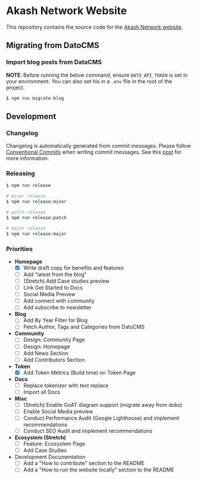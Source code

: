 # Akash Network Website

This repository contains the source code for the [Akash Network website](akash.network).

## Migrating from DatoCMS

### Import blog posts from DataCMS

**NOTE**: Before running the below command, ensure `DATO_API_TOKEN` is set in your environment. You can also set his in a `.env` file in the root of the project.

```sh
$ npm run migrate-blog
```

## Development

### Changelog

Changelog is automatically generated from commit messages. Please follow [Conventional Commits](https://www.conventionalcommits.org/en/v1.0.0/) when writing commit messages. See this [post](https://mokkapps.de/blog/how-to-automatically-generate-a-helpful-changelog-from-your-git-commit-messages/) for more information.

### Releasing

```sh
$ npm run release

# minor release
$ npm run release:minor

# patch release
$ npm run release:patch

# major release
$ npm run release:major
```

### Priorities

- **Homepage**
  - [x] Write draft copy for benefits and features
  - [ ] Add "latest from the blog"
  - [ ] (Stretch) Add Case studies preview
  - [ ] Link Get Started to Docs
  - [ ] Social Media Preview
  - [ ] Add connect with community
  - [ ] Add subscribe to newsletter
- **Blog**
  - [ ] Add By Year Filter for Blog
  - [ ] Fetch Author, Tags and Categories from DatoCMS
- **Community**
  - [ ] Design: Community Page
  - [ ] Design: Homepage
  - [ ] Add News Section
  - [ ] Add Contributors Section
- **Token**
  - [x] Add Token Metrics (Build time) on Token Page
- **Docs**
  - [ ] Replace tokenizer with text replace
  - [ ] Import all Docs
- **Misc**
  - [ ] (Stretch) Enable GoAT diagram support (migrate away from doks)
  - [ ] Enable Social Media preview
  - [ ] Conduct Performance Audit (Google Lighthouse) and implement recommendations
  - [ ] Conduct SEO Audit and implement recommendations
- **Ecosystem (Stretch)** 
  - [ ] Feature: Ecosystem Page
  - [ ] Add Case Studies
- Development Documentation
  - [ ] Add a "How to contribute" section to the README
  - [ ] Add a "How to run the website locally" section to the README